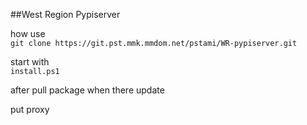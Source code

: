 ##West Region Pypiserver

how use \
```git clone https://git.pst.mmk.mmdom.net/pstami/WR-pypiserver.git```

start with \
```install.ps1```


after pull package when there update

put proxy